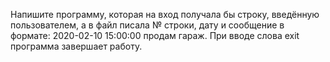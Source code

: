 Напишите программу, которая на вход получала бы строку, введённую пользователем, а в файл писала № строки, дату и сообщение в формате: 2020-02-10 15:00:00 продам гараж.
При вводе слова exit программа завершает работу.
